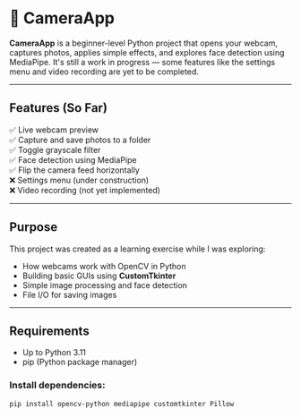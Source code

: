 # 📸 CameraApp

**CameraApp** is a beginner-level Python project that opens your webcam, captures photos, applies simple effects, and explores face detection using MediaPipe. It's still a work in progress — some features like the settings menu and video recording are yet to be completed.

---

## Features (So Far)

✅ Live webcam preview  
✅ Capture and save photos to a folder  
✅ Toggle grayscale filter  
✅ Face detection using MediaPipe  
✅ Flip the camera feed horizontally  
❌ Settings menu (under construction)  
❌ Video recording (not yet implemented)

---

## Purpose

This project was created as a learning exercise while I was exploring:
- How webcams work with OpenCV in Python  
- Building basic GUIs using **CustomTkinter**  
- Simple image processing and face detection  
- File I/O for saving images


---

## Requirements

- Up to Python 3.11  
- pip (Python package manager)

### Install dependencies:

```bash
pip install opencv-python mediapipe customtkinter Pillow
